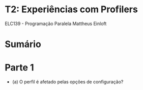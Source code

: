 # T2: Experiências com Profilers

ELC139 - Programação Paralela
Mattheus Einloft

# Sumário

# Parte 1

  - (a) O perfil é afetado pelas opções de configuração?
